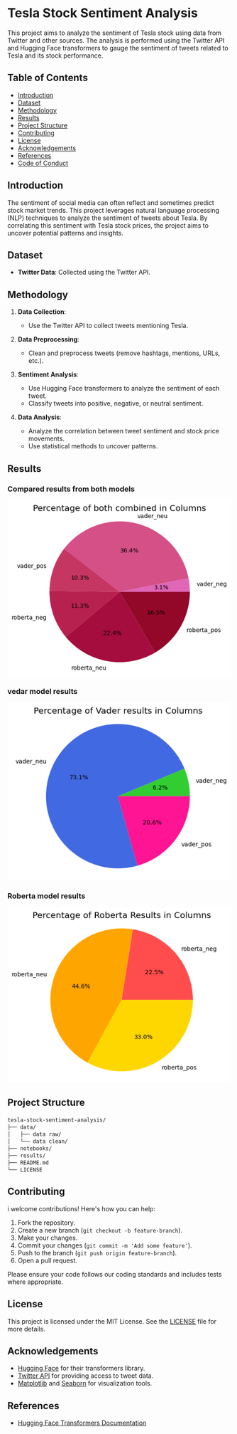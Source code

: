 # Tesla Stock Sentiment Analysis

This project aims to analyze the sentiment of Tesla stock using data from Twitter and other sources. The analysis is performed using the Twitter API and Hugging Face transformers to gauge the sentiment of tweets related to Tesla and its stock performance.

## Table of Contents

- [Introduction](#introduction)
- [Dataset](#dataset)
- [Methodology](#methodology)
- [Results](#results)
- [Project Structure](#project-structure)
- [Contributing](#contributing)
- [License](#license)
- [Acknowledgements](#acknowledgements)
- [References](#references)
- [Code of Conduct](#code-of-conduct)

## Introduction

The sentiment of social media can often reflect and sometimes predict stock market trends. This project leverages natural language processing (NLP) techniques to analyze the sentiment of tweets about Tesla. By correlating this sentiment with Tesla stock prices, the project aims to uncover potential patterns and insights.

## Dataset

- **Twitter Data**: Collected using the Twitter API.

## Methodology

1. **Data Collection**: 
    - Use the Twitter API to collect tweets mentioning Tesla.

2. **Data Preprocessing**:
    - Clean and preprocess tweets (remove hashtags, mentions, URLs, etc.).

3. **Sentiment Analysis**:
    - Use Hugging Face transformers to analyze the sentiment of each tweet.
    - Classify tweets into positive, negative, or neutral sentiment.

4. **Data Analysis**:
    - Analyze the correlation between tweet sentiment and stock price movements.
    - Use statistical methods to uncover patterns.

## Results

### Compared results from both models

![Resultes form both model compared](results\output.png)

### vedar model results

![Vedar model](results\1.png)

### Roberta model results

![Roberta model](results\2.png)

## Project Structure

```
tesla-stock-sentiment-analysis/
├── data/
│   ├── data raw/
│   └── data clean/
├── notebooks/
├── results/
├── README.md
└── LICENSE
```

## Contributing

i welcome contributions! Here's how you can help:

1. Fork the repository.
2. Create a new branch (`git checkout -b feature-branch`).
3. Make your changes.
4. Commit your changes (`git commit -m 'Add some feature'`).
5. Push to the branch (`git push origin feature-branch`).
6. Open a pull request.

Please ensure your code follows our coding standards and includes tests where appropriate.

## License

This project is licensed under the MIT License. See the [LICENSE](LICENSE) file for more details.

## Acknowledgements

- [Hugging Face](https://huggingface.co/) for their transformers library.
- [Twitter API](https://developer.twitter.com/en/docs) for providing access to tweet data.
- [Matplotlib](https://matplotlib.org/) and [Seaborn](https://seaborn.pydata.org/) for visualization tools.

## References

- [Hugging Face Transformers Documentation](https://huggingface.com)
 
